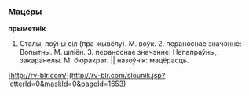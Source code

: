 ### Мацёры
**прыметнік**

1. Сталы, поўны сіл (пра жывёлу). М. воўк. 2. пераноснае значэнне: Вопытны. М. шпіён. 3. пераноснае значэнне: Непапраўны, закаранелы. М. бюракрат. || назоўнік: мацёрасць.

<a rel="author">[http://rv-blr.com/](http://rv-blr.com/slounik.jsp?letterId=0&maskId=0&pageId=1653)</a>
